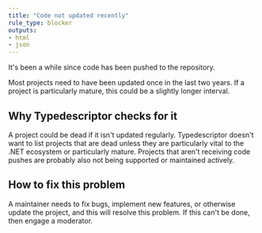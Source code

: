 ```yaml
---
title: "Code not updated recently"
rule_type: blocker
outputs:
- html
- json
---
```


It's been a while since code has been pushed to the repository.

Most projects need to have been updated once in the last two years.  If a project is particularly mature, this could be a slightly longer interval.

## Why Typedescriptor checks for it

A project could be dead if it isn't updated regularly.  Typedescriptor doesn't want to list projects that are dead unless they are particularly vital to the .NET ecosystem or particularly mature.  Projects that aren't receiving code pushes are probably also not being supported or maintained actively.

## How to fix this problem

A maintainer needs to fix bugs, implement new features, or otherwise update the project, and this will resolve this problem.  If this can't be done, then engage a moderator.
